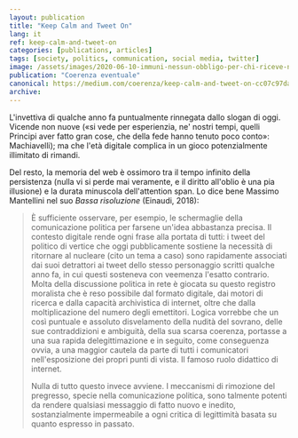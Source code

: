 ```yaml
---
layout: publication
title: "Keep Calm and Tweet On"
lang: it
ref: keep-calm-and-tweet-on
categories: [publications, articles]
tags: [society, politics, communication, social media, twitter]
image: /assets/images/2020-06-10-immuni-nessun-obbligo-per-chi-riceve-notifica.jpg
publication: "Coerenza eventuale"
canonical: https://medium.com/coerenza/keep-calm-and-tweet-on-cc07c97da374
archive:
---
```


L'invettiva di qualche anno fa puntualmente rinnegata dallo slogan di oggi. Vicende non nuove («si vede per esperienzia, ne' nostri tempi, quelli Principi aver fatto gran cose, che della fede hanno tenuto poco conto»: Machiavelli); ma che l'età digitale complica in un gioco potenzialmente illimitato di rimandi.

Del resto, la memoria del web è ossimoro tra il tempo infinito della persistenza (nulla vi si perde mai veramente, e il diritto all'oblio è una pia illusione) e la durata minuscola dell'attention span. Lo dice bene Massimo Mantellini nel suo *Bassa risoluzione* (Einaudi, 2018):

> È sufficiente osservare, per esempio, le schermaglie della comunicazione politica per farsene un'idea abbastanza precisa. Il contesto digitale rende ogni frase alla portata di tutti: i tweet del politico di vertice che oggi pubblicamente sostiene la necessità di ritornare al nucleare (cito un tema a caso) sono rapidamente associati dai suoi detrattori ai tweet dello stesso personaggio scritti qualche anno fa, in cui questi sosteneva con veemenza l'esatto contrario. Molta della discussione politica in rete è giocata su questo registro moralista che è reso possibile dal formato digitale, dai motori di ricerca e dalla capacità archivistica di internet, oltre che dalla moltiplicazione del numero degli emettitori. Logica vorrebbe che un così puntuale e assoluto disvelamento della nudità del sovrano, delle sue contraddizioni e ambiguità, della sua scarsa coerenza, portasse a una sua rapida delegittimazione e in seguito, come conseguenza ovvia, a una maggior cautela da parte di tutti i comunicatori nell'esposizione dei propri punti di vista. Il famoso ruolo didattico di internet.
>
> Nulla di tutto questo invece avviene. I meccanismi di rimozione del pregresso, specie nella comunicazione politica, sono talmente potenti da rendere qualsiasi messaggio di fatto nuovo e inedito, sostanzialmente impermeabile a ogni critica di legittimità basata su quanto espresso in passato.
